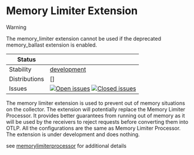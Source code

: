 # Memory Limiter Extension

> [!WARNING]
> The memory_limiter extension cannot be used if the deprecated memory_ballast extension is enabled.

<!-- status autogenerated section -->
| Status        |           |
| ------------- |-----------|
| Stability     | [development]  |
| Distributions | [] |
| Issues        | [![Open issues](https://img.shields.io/github/issues-search/open-telemetry/opentelemetry-collector-contrib?query=is%3Aissue%20is%3Aopen%20label%3Aextension%2Fmemorylimiter%20&label=open&color=orange&logo=opentelemetry)](https://github.com/open-telemetry/opentelemetry-collector-contrib/issues?q=is%3Aopen+is%3Aissue+label%3Aextension%2Fmemorylimiter) [![Closed issues](https://img.shields.io/github/issues-search/open-telemetry/opentelemetry-collector-contrib?query=is%3Aissue%20is%3Aclosed%20label%3Aextension%2Fmemorylimiter%20&label=closed&color=blue&logo=opentelemetry)](https://github.com/open-telemetry/opentelemetry-collector-contrib/issues?q=is%3Aclosed+is%3Aissue+label%3Aextension%2Fmemorylimiter) |

[development]: https://github.com/open-telemetry/opentelemetry-collector#development
<!-- end autogenerated section -->

The memory limiter extension is used to prevent out of memory situations on
the collector. The extension will potentially replace the Memory Limiter Processor. 
It provides better guarantees from running out of memory as it will be used by the 
receivers to reject requests before converting them into OTLP. All the configurations 
are the same as Memory Limiter Processor. The extension is under development and does nothing.

see [memorylimiterprocessor](../../processor/memorylimiterprocessor/README.md) for additional details
